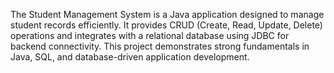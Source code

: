 The Student Management System is a Java application designed to manage student records efficiently. It provides CRUD (Create, Read, Update, Delete) operations and integrates with a relational database using JDBC for backend connectivity. This project demonstrates strong fundamentals in Java, SQL, and database-driven application development.
